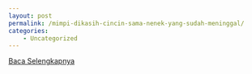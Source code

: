 ```yaml
---
layout: post
permalink: /mimpi-dikasih-cincin-sama-nenek-yang-sudah-meninggal/
categories:
    - Uncategorized
---
```


[Baca Selengkapnya](/02)